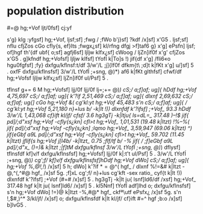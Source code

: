 # population distribution

<!-- auto‑generated stub -->
#=@ hg;+Vof ljt/0fsf] cj:yf

s'g} klg :yfgsf] hg;+Vof, ljsf;sf] ;fwg / ;fWo b'j}sf] ?kdf /x]sf] x'G5 . ljsf;sf] nflu cfjZos
cGo cfly{s, ef}lts ;fwgx¿sf] kl/rfng dfgj >f]taf6 g} x'g] ePsfn] ljsf; of]hgf th'{df ubf{
o;sf] agfj6sf] ljljw kIfx¿sf] cWoog / ljZn]if0f x'g' cfjZos x'G5 . g]kfndf hg;+Vofsf] ljljw
kIfsf] tYofÍ k|To]s !) jif{df x'g] /fli6«o hgu0fgfsf] ;fy} dxfgu/kflnsf:t/df 3/w'/L ;j]{If0f
dfkm{t\ ;d]t k|fKt x'g] u/]sf] 5 . oxfF dxfgu/kflnsfsf] 3/w'/L tYofÍ ;+sng, @)*) af6 k|fKt
glthfsf] cfwf/df hg;+Vofsf ljljw kIfx¿sf] ljZn]if0f ul/Psf] 5 .

tflnsf g+= 6 M hg;+Vofsf] ljj/0f
ljj/0f lj=;+= @)*)
cS;/ a;f]af; ug]{ hDdf hg;+Vof 4,75,697
cS;/ a;f]af; ug]{ k'?if 2,51,469
cS;/ a;f]af; ug]{ dlxnf 2,69,632
cS;/ a;f]af; ug{] cGo hg;+Vof &(
cg'kl:yt hg;+Vof 45,483
s'n cS;/ a;f]af; ug]{ / cg'kl:yt hg;+Vof 5,21,180
n}+lus b/ -k|lt !)) dlxnfdf k'?ifsf] ;+Vof_ 93.3
hDdf 3/w'/L 1,43,068
cf}ift kl/jf/ cfsf/ 3.6
hg3gTj -k|ltju{ ls=dL=_ 317.48
)–!$ jif{ pd]/;d"xsf hg;+Vof -cfly{s¿kn] cfl>t hg;+Vof_ 1,01,531 (19.48 k|ltzt)
!%–%( jif{ pd]/;d"xsf hg;+Vof -cfly{s¿kn] ;lqmo hg;+Vof_ 3,59,947 (69.06 k|ltzt)
^) jif{eGbf a9L pd]/;d"xsf hg;+Vof -cfly{s¿kn] cfl>t hg;+Vof_ 59.702 (11.45 k|ltzt)
jflif{s hg;+Vof j[l4b/ -k|ltzt_ 0.75
;fIf/tf b/ -% jif{ / ;f]eGbf a9L pd]/;d"x_ ()=)& k|ltzt
;|f]tM dxfgu/kflnsf 3/w'/L tYofÍ ;+sng, @)*)
dflysf] tflnsfdf kf]v/f dxfgu/kflnsfsf] hg;+Vofsf] ljj/0f k|:t't ul/Psf] 5 . 3/w'/L tYofÍ
;+sng, @)*) cg';f/ kf]v/f dxfgu/kflnsfsf]hDdf hg;+Vof dWo] cS;/ a;f]af; ug]{ hg;+Vof
%,@!,!*) /x]sf] 5 h; dWo] k'?if $*=@% k|ltzt -@,%!,$^( hgf_ / dlxnf %!=&# k|ltzt -
@,^(,^#@ hgf_ /x]sf 5g\. ;f]xL cg';f/ n}+lus cg'kft -sex ratio_ cyf{t k|lt !)) dlxnfdf k'?ifsf]
;+Vof (#=# /x]sf] 5 . hg3gTj -k|lt ju{ lsnf]ld6/df /xsf] hg;+Vof_ 317.48 hgf k|lt ju{
lsnf]ld6/ /x]sf] 5 . kl5Nnf] tYofÍ adf]lhd o; dxfgu/kflnsfsf] s'n hg;+Vof dWo] !=)@ k|ltzt
-%,#@* hgf_ ckfª\utf ePsfx¿ /x]sf 5g\. s'n !,$#,)^* 3/kl/jf/ /x]sf] o; dxfgu/kflnsfdf
k|lt kl/jf/ cf}ift #=^ hgf ;b:o /x]sf] b]lvG5 .

